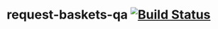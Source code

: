 # request-baskets-qa [![Build Status](https://travis-ci.com/laker2000/request-baskets-qa.svg?branch=master)](https://travis-ci.com/laker2000/request-baskets-qa)
                              

